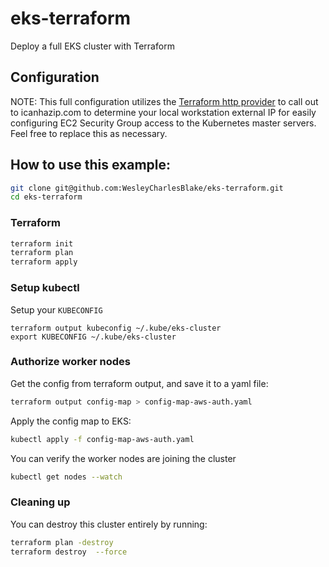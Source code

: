 # eks-terraform
Deploy a full EKS cluster with Terraform

## Configuration

NOTE: This full configuration utilizes the [Terraform http provider](https://www.terraform.io/docs/providers/http/index.html) to call out to icanhazip.com to determine your local workstation external IP for easily configuring EC2 Security Group access to the Kubernetes master servers. Feel free to replace this as necessary.


## How to use this example:

```bash
git clone git@github.com:WesleyCharlesBlake/eks-terraform.git
cd eks-terraform
```

### Terraform

```bash
terraform init
terraform plan
terraform apply
```

### Setup kubectl

Setup your `KUBECONFIG`
```
terraform output kubeconfig ~/.kube/eks-cluster
export KUBECONFIG ~/.kube/eks-cluster
```

### Authorize worker nodes

Get the config from terraform output, and save it to a yaml file:

```bash
terraform output config-map > config-map-aws-auth.yaml
```

Apply the config map to EKS:

```bash
kubectl apply -f config-map-aws-auth.yaml
```

You can verify the worker nodes are joining the cluster

```bash
kubectl get nodes --watch
```

### Cleaning up

You can destroy this cluster entirely by running:

```bash
terraform plan -destroy
terraform destroy  --force
```